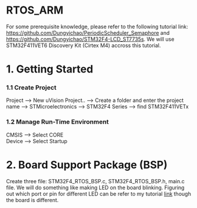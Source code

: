 # RTOS_ARM
For some prerequisite knowledge, please refer to the following tutorial link: https://github.com/Dungyichao/PeriodicScheduler_Semaphore and https://github.com/Dungyichao/STM32F4-LCD_ST7735s. We will use STM32F411VET6 Discovery Kit (Cirtex M4) accross this tutorial.

# 1. Getting Started

### 1.1 Create Project
Project --> New uVision Project.. --> Create a folder and enter the project name --> STMicroelectronics --> STM32F4 Series --> find STM32F411VETx 
### 1.2 Manage Run-Time Environment
CMSIS --> Select CORE <br />
Device --> Select Startup


# 2. Board Support Package (BSP)
Create three file: STM32F4_RTOS_BSP.c, STM32F4_RTOS_BSP.h, main.c file. We will do something like making LED on the board blinking. Figuring out which port or pin for different LED can be refer to my tutorial [link](https://github.com/Dungyichao/PeriodicScheduler_Semaphore/blob/master/Reference/LED%20Light%20STM32f411%20Nucleo%20Code.pdf) though the board is different.



